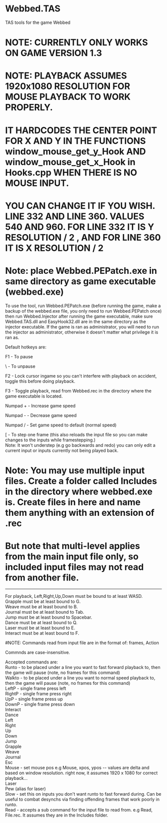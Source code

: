 # Webbed.TAS
TAS tools for the game Webbed

# NOTE: CURRENTLY ONLY WORKS ON GAME VERSION 1.3 
# NOTE: PLAYBACK ASSUMES 1920x1080 RESOLUTION FOR MOUSE PLAYBACK TO WORK PROPERLY. 
# IT HARDCODES THE CENTER POINT FOR X AND Y IN THE FUNCTIONS window_mouse_get_y_Hook AND window_mouse_get_x_Hook in Hooks.cpp WHEN THERE IS NO MOUSE INPUT.
# YOU CAN CHANGE IT IF YOU WISH. LINE 332 AND LINE 360. VALUES 540 AND 960. FOR LINE 332 IT IS Y RESOLUTION / 2 , AND FOR LINE 360 IT IS X RESOLUTION / 2

# Note: place Webbed.PEPatch.exe in same directory as game executable (webbed.exe)
To use the tool, run Webbed.PEPatch.exe (before running the game, make a backup of the webbed.exe file, you only need to run Webbed.PEPatch once) then run Webbed.Injector after running the game executable, make sure Webbed.TAS.dll and EasyHook32.dll are in the same directory as the injector executable.
If the game is ran as administrator, you will need to run the injector as administrator, otherwise it doesn't matter what privilege it is ran as.

Default hotkeys are:

F1 - To pause

\ - To unpause

F2 - Lock cursor ingame so you can't interfere with playback on accident, toggle this before doing playback.

F3 - Toggle playback, read from Webbed.rec in the directory where the game executable is located.

Numpad + - Increase game speed

Numpad - - Decrease game speed

Numpad / - Set game speed to default (normal speed)

[ - To step one frame (this also reloads the input file so you can make changes to the inputs while framestepping.)<br/>
Note: It won't understep (e.g go backwards and redo) you can only edit a current input or inputs currently not being
      played back.


# Note: You may use multiple input files. Create a folder called Includes in the directory where webbed.exe is. Create files in here and name them anything with an extension of .rec
# But note that multi-level applies from the main input file only, so included input files may not read from another file.

--------------------------------------------------------
For playback, Left,Right,Up,Down must be bound to at least WASD. <br />
Grapple must be at least bound to G. <br />
Weave must be at least bound to B. <br />
Journal must be at least bound to Tab. <br />
Jump must be at least bound to Spacebar. <br />
Dance must be at least bound to Q. <br />
Laser must be at least bound to E. <br />
Interact must be at least bound to F. <br />

#NOTE: 
Commands read from input file are in the format of:
   frames, Action
   
Commnds are case-insensitive.
   
Accepted commands are: <br />
    Runto - to be placed under a line you want to fast forward playback to, then the game will pause (note, no frames for this command)<br />
    Walkto - to be placed under a line you want to normal speed playback to, then the game will pause (note, no frames for this command)<br />
    LeftP  - single frame press left <br />
    RightP - single frame press right <br />
    UpP - single frame press up <br />
    DownP - single frame press down <br />
    Interact <br />
    Dance <br />
    Left <br />
    Right <br />
    Up <br />
    Down <br />
    Jump <br />
    Grapple <br />
    Weave <br />
    Journal <br />
    Esc <br />
    Mouse - set mouse pos e.g Mouse, xpos, ypos -- values are delta and based on window resolution. right now, it assumes 1920 x 1080 for correct playback... <br />
    Laser <br />
    Pew (alias for laser) <br />
    Slow  - set this on inputs you don't want runto to fast forward during. Can be useful to combat desynchs via finding offending frames that work poorly in runto. <br />
    Read - accepts a sub command for the input file to read from. e.g Read, File.rec. It assumes they are in the Includes folder. <br />

